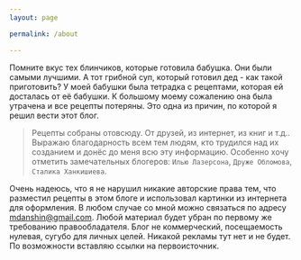 ```yaml
---
layout: page

permalink: /about

---
```


<div class="row justify-content-between">

<p>Помните вкус тех блинчиков, которые готовила бабушка. Они были самыми лучшими. А тот грибной суп, который готовил дед - как такой приготовить? У моей бабушки была тетрадка с рецептами, которая ей досталась от её бабушки. К большому моему сожалению она была утрачена и все рецепты потеряны. Это одна из причин, по которой я решил вести этот блог.</p>

</div>

>Рецепты собраны отовсюду. От друзей, из интернет, из книг и т.д.. Выражаю благодарность всем тем людям, кто трудился над их созданием и донёс до меня всю эту информацию. Особенно хочу отметить замечательных блогеров: `Илью Лазерсона`, `Друже Обломова`, `Сталика Ханкишиева`.

Очень надеюсь, что я не нарушил никакие авторские права тем, что разместил рецепты в этом блоге и использовал картинки из интернета для оформления. В любом случае со мной можно связаться по адресу [mdanshin@gmail.com](mailto:mdanshin@gmail.com). Любой материал будет убран по первому же требованию правообладателя. Блог не коммерческий, посещаемость нулевая, сугубо для личных целей. Никакой рекламы тут нет и не будет. По возможности вставляю ссылки на первоисточник.